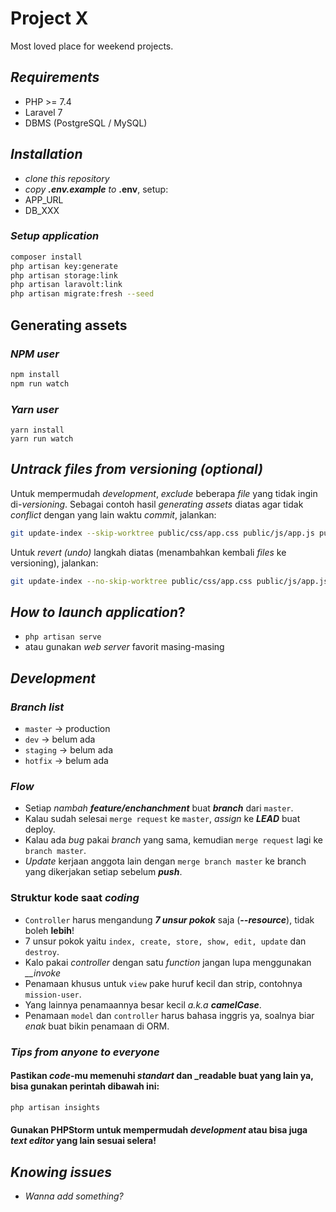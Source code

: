 # Project X

Most loved place for weekend projects.

## _Requirements_

- PHP >= 7.4
- Laravel 7
- DBMS (PostgreSQL / MySQL)

## _Installation_

- _clone this repository_
- _copy_ **_.env.example_** _to_ **.env**, setup:
- APP_URL
- DB_XXX

### _Setup application_

```bash
composer install
php artisan key:generate
php artisan storage:link
php artisan laravolt:link
php artisan migrate:fresh --seed
```

## Generating assets

### _NPM user_

```bash
npm install
npm run watch
```

### _Yarn user_

    yarn install
    yarn run watch

## _Untrack files from versioning (optional)_

Untuk mempermudah _development_, _exclude_ beberapa _file_ yang tidak ingin di-_versioning_. Sebagai contoh hasil _generating assets_ diatas agar tidak _conflict_ dengan yang lain waktu _commit_, jalankan:

```bash
git update-index --skip-worktree public/css/app.css public/js/app.js public/mix-manifest.json
```

Untuk _revert (undo)_ langkah diatas (menambahkan kembali _files_ ke versioning), jalankan:

```bash
git update-index --no-skip-worktree public/css/app.css public/js/app.js public/mix-manifest.json
```

## _How to launch application_?

- ```php artisan serve```
- atau gunakan _web server_ favorit masing-masing

## _Development_

### _Branch list_

- `master` -> production
- `dev` -> belum ada
- `staging` -> belum ada
- `hotfix` -> belum ada

### _Flow_

- Setiap _nambah_ **_feature/enchanchment_** buat **_branch_** dari `master`.
- Kalau sudah selesai `merge request` ke `master`, _assign_ ke **_LEAD_** buat deploy.
- Kalau ada _bug_ pakai _branch_ yang sama, kemudian `merge request` lagi ke `branch master`.
- _Update_ kerjaan anggota lain dengan `merge branch master` ke branch yang dikerjakan setiap sebelum **_push_**.

### Struktur kode saat _coding_

- `Controller` harus mengandung ***7 unsur pokok*** saja (**_--resource_**), tidak boleh **lebih**!
- 7 unsur pokok yaitu `index, create, store, show, edit, update` dan `destroy`.
- Kalo pakai *controller* dengan satu *function* jangan lupa menggunakan *__invoke*
- Penamaan khusus untuk `view` pake huruf kecil dan strip, contohnya `mission-user`.
- Yang lainnya penamaannya besar kecil _a.k.a_ **_camelCase_**.
- Penamaan `model` dan `controller` harus bahasa inggris ya, soalnya biar _enak_ buat bikin penamaan di ORM.

### _Tips from anyone to everyone_

#### Pastikan *code*-mu memenuhi _standart_ dan _readable buat yang lain ya, bisa gunakan perintah dibawah ini:

```bash
php artisan insights
```

#### Gunakan PHPStorm untuk mempermudah _development_ atau bisa juga _text editor_ yang lain sesuai selera!

## _Knowing issues_

- _Wanna add something?_
